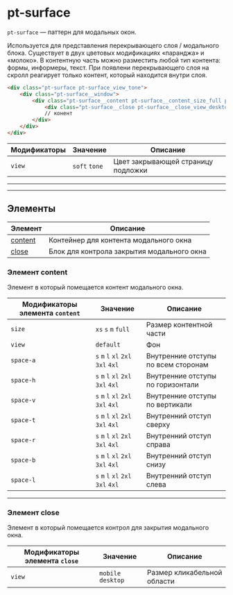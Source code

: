 # pt-surface

`pt-surface` — паттерн для модальных окон.

Используется для представления перекрывающего слоя / модального блока. Существует в двух цветовых модификациях «паранджа» и «молоко». В контентную часть можно разместить любой тип контента: формы, информеры, текст. При появлени перекрывающего слоя на скролл реагирует только контент, который находится внутри слоя.

```html
<div class="pt-surface pt-surface_view_tone">
    <div class="pt-surface__window">
        <div class="pt-surface__content pt-surface__content_size_full pt-surface__content_view_inverse pt-surface__content_space-a_xl">
            <div class="pt-surface__close pt-surface__close_view_desktop icon icon_name_close icon_size_m icon_view_primary"></div>
            // конент
        </div>
    </div>
</div>
```

Модификаторы | Значение      | Описание
------------ | ------------- | ----------------------------------
`view`       | `soft` `tone` | Цвет закрывающей страницу подложки

___


___


## Элементы

Элемент                     | Описание
--------------------------- | -----------------------------------------
[content](#Элемент-content) | Контейнер для контента модального окна
[close](#Элемент-close)     | Блок для контрола закрытия модального окна


### Элемент content

Элемент в который помещается контент модального окна.

Модификаторы элемента `content` | Значение                           | Описание
------------------------------- | ---------------------------------- | -----------------------------------
`size`                          | `xs` `s` `m` `full`                | Размер контентной части
`view`                          | `default`                          | Фон
`space-a`                       | `s` `m` `l` `xl` `2xl` `3xl` `4xl` | Внутренние отступы по всем сторонам
`space-h`                       | `s` `m` `l` `xl` `2xl` `3xl` `4xl` | Внутренние отступы по горизонтали
`space-v`                       | `s` `m` `l` `xl` `2xl` `3xl` `4xl` | Внутренние отступы по вертикали
`space-t`                       | `s` `m` `l` `xl` `2xl` `3xl` `4xl` | Внутренний отступ сверху
`space-r`                       | `s` `m` `l` `xl` `2xl` `3xl` `4xl` | Внутренний отступ справа
`space-b`                       | `s` `m` `l` `xl` `2xl` `3xl` `4xl` | Внутренний отступ снизу
`space-l`                       | `s` `m` `l` `xl` `2xl` `3xl` `4xl` | Внутренний отступ слева

___



### Элемент close

Элемент в который помещается контрол для закрытия модального окна.

Модификаторы элемента `close` | Значение           | Описание
----------------------------- | ------------------ | ---------------------------
`view`                        | `mobile` `desktop` | Размер кликабельной области
